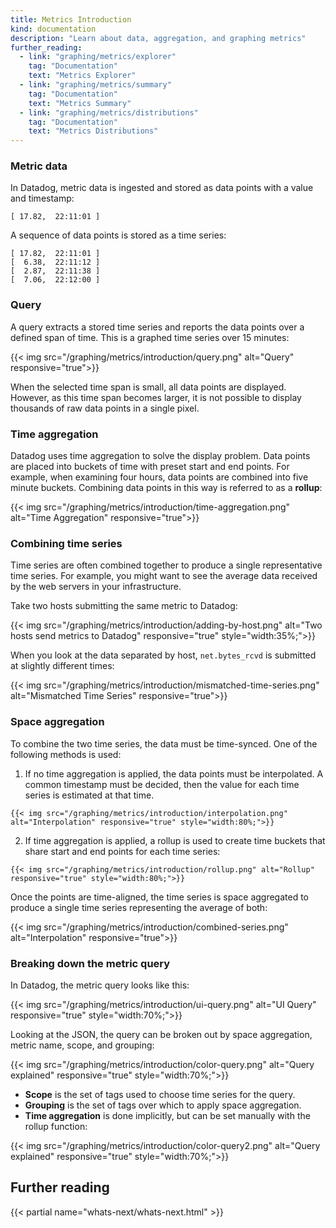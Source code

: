 ```yaml
---
title: Metrics Introduction
kind: documentation
description: "Learn about data, aggregation, and graphing metrics"
further_reading:
  - link: "graphing/metrics/explorer"
    tag: "Documentation"
    text: "Metrics Explorer"
  - link: "graphing/metrics/summary"
    tag: "Documentation"
    text: "Metrics Summary"
  - link: "graphing/metrics/distributions"
    tag: "Documentation"
    text: "Metrics Distributions"
---
```


### Metric data

In Datadog, metric data is ingested and stored as data points with a value and timestamp:

```
[ 17.82,  22:11:01 ]
```

A sequence of data points is stored as a time series:

```
[ 17.82,  22:11:01 ]
[  6.38,  22:11:12 ]
[  2.87,  22:11:38 ]
[  7.06,  22:12:00 ]
```

### Query

A query extracts a stored time series and reports the data points over a defined span of time. This is a graphed time series over 15 minutes:

{{< img src="/graphing/metrics/introduction/query.png" alt="Query" responsive="true">}}

When the selected time span is small, all data points are displayed. However, as this time span becomes larger, it is not possible to display thousands of raw data points in a single pixel.

### Time aggregation

Datadog uses time aggregation to solve the display problem. Data points are placed into buckets of time with preset start and end points. For example, when examining four hours, data points are combined into five minute buckets. Combining data points in this way is referred to as a **rollup**:

{{< img src="/graphing/metrics/introduction/time-aggregation.png" alt="Time Aggregation" responsive="true">}}

### Combining time series

Time series are often combined together to produce a single representative time series. For example, you might want to see the average data received by the web servers in your infrastructure.

Take two hosts submitting the same metric to Datadog:

{{< img src="/graphing/metrics/introduction/adding-by-host.png" alt="Two hosts send metrics to Datadog" responsive="true" style="width:35%;">}}

When you look at the data separated by host, `net.bytes_rcvd` is submitted at slightly different times:

{{< img src="/graphing/metrics/introduction/mismatched-time-series.png" alt="Mismatched Time Series" responsive="true">}}

### Space aggregation

To combine the two time series, the data must be time-synced. One of the following methods is used:

  1. If no time aggregation is applied, the data points must be interpolated. A common timestamp must be decided, then the value for each time series is estimated at that time.

    {{< img src="/graphing/metrics/introduction/interpolation.png" alt="Interpolation" responsive="true" style="width:80%;">}}

  2. If time aggregation is applied, a rollup is used to create time buckets that share start and end points for each time series:

    {{< img src="/graphing/metrics/introduction/rollup.png" alt="Rollup" responsive="true" style="width:80%;">}}

Once the points are time-aligned, the time series is space aggregated to produce a single time series representing the average of both:

{{< img src="/graphing/metrics/introduction/combined-series.png" alt="Interpolation" responsive="true">}}

### Breaking down the metric query

In Datadog, the metric query looks like this:

{{< img src="/graphing/metrics/introduction/ui-query.png" alt="UI Query" responsive="true" style="width:70%;">}}

Looking at the JSON, the query can be broken out by space aggregation, metric name, scope, and grouping:

{{< img src="/graphing/metrics/introduction/color-query.png" alt="Query explained" responsive="true" style="width:70%;">}}

* **Scope** is the set of tags used to choose time series for the query.
* **Grouping** is the set of tags over which to apply space aggregation.
* **Time aggregation** is done implicitly, but can be set manually with the rollup function:

{{< img src="/graphing/metrics/introduction/color-query2.png" alt="Query explained" responsive="true" style="width:70%;">}}

## Further reading

{{< partial name="whats-next/whats-next.html" >}}
